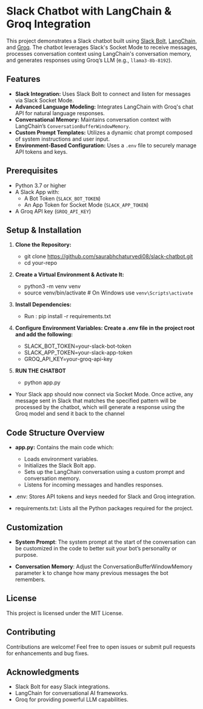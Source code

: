 # Slack Chatbot with LangChain & Groq Integration

This project demonstrates a Slack chatbot built using [Slack Bolt](https://slack.dev/bolt-python/), [LangChain](https://python.langchain.com/), and [Groq](https://www.groq.com/). The chatbot leverages Slack's Socket Mode to receive messages, processes conversation context using LangChain's conversation memory, and generates responses using Groq’s LLM (e.g., `llama3-8b-8192`).

## Features

- **Slack Integration:** Uses Slack Bolt to connect and listen for messages via Slack Socket Mode.
- **Advanced Language Modeling:** Integrates LangChain with Groq's chat API for natural language responses.
- **Conversational Memory:** Maintains conversation context with LangChain’s `ConversationBufferWindowMemory`.
- **Custom Prompt Templates:** Utilizes a dynamic chat prompt composed of system instructions and user input.
- **Environment-Based Configuration:** Uses a `.env` file to securely manage API tokens and keys.

## Prerequisites

- Python 3.7 or higher
- A Slack App with:
  - A Bot Token (`SLACK_BOT_TOKEN`)
  - An App Token for Socket Mode (`SLACK_APP_TOKEN`)
- A Groq API key (`GROQ_API_KEY`)

## Setup & Installation

1. **Clone the Repository:**

   - git clone https://github.com/saurabhchaturvedi08/slack-chatbot.git
   - cd your-repo

2. **Create a Virtual Environment & Activate It:**

   - python3 -m venv venv
   - source venv/bin/activate # On Windows use `venv\Scripts\activate`

3. **Install Dependencies:**

   - Run : pip install -r requirements.txt

4. **Configure Environment Variables: Create a .env file in the project root and add the following:**

   - SLACK_BOT_TOKEN=your-slack-bot-token
   - SLACK_APP_TOKEN=your-slack-app-token
   - GROQ_API_KEY=your-groq-api-key

5. **RUN THE CHATBOT**
   - python app.py

- Your Slack app should now connect via Socket Mode. Once active, any message sent in Slack that matches the specified pattern will be processed by the chatbot, which will generate a response using the Groq model and send it back to the channel

## Code Structure Overview

- **app.py:**
  Contains the main code which:

  - Loads environment variables.
  - Initializes the Slack Bolt app.
  - Sets up the LangChain conversation using a custom prompt and conversation memory.
  - Listens for incoming messages and handles responses.

- .env:
  Stores API tokens and keys needed for Slack and Groq integration.

- requirements.txt:
  Lists all the Python packages required for the project.

## Customization

- **System Prompt**:
  The system prompt at the start of the conversation can be customized in the code to better suit your bot’s personality or purpose.

- **Conversation Memory**:
  Adjust the ConversationBufferWindowMemory parameter k to change how many previous messages the bot remembers.

## License

This project is licensed under the MIT License.

## Contributing

Contributions are welcome! Feel free to open issues or submit pull requests for enhancements and bug fixes.

## Acknowledgments

- Slack Bolt for easy Slack integrations.
- LangChain for conversational AI frameworks.
- Groq for providing powerful LLM capabilities.
